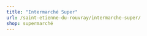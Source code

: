 ```yaml
---
title: "Intermarché Super"
url: /saint-etienne-du-rouvray/intermarche-super/
shop: supermarché
---
```

